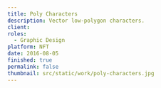 ```yaml
---
title: Poly Characters
description: Vector low-polygon characters.
client: 
roles:
  - Graphic Design
platform: NFT
date: 2016-08-05
finished: true
permalink: false
thumbnail: src/static/work/poly-characters.jpg
---
```

